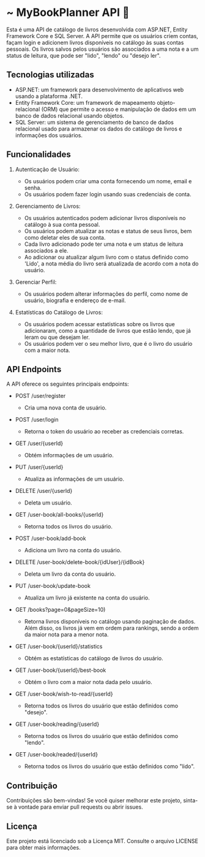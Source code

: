 # ~ MyBookPlanner API 📖

Esta é uma API de catálogo de livros desenvolvida com ASP.NET, Entity Framework Core e SQL Server. A API permite que os usuários criem contas, façam login e adicionem livros disponíveis no catálogo às suas contas pessoais. Os livros salvos pelos usuários são associados a uma nota e a um status de leitura, que pode ser "lido", "lendo" ou "desejo ler".

## Tecnologias utilizadas

- ASP.NET: um framework para desenvolvimento de aplicativos web usando a plataforma .NET.
- Entity Framework Core: um framework de mapeamento objeto-relacional (ORM) que permite o acesso e manipulação de dados em um banco de dados relacional usando objetos.
- SQL Server: um sistema de gerenciamento de banco de dados relacional usado para armazenar os dados do catálogo de livros e informações dos usuários.

## Funcionalidades

1. Autenticação de Usuário:
   - Os usuários podem criar uma conta fornecendo um nome, email e senha.
   - Os usuários podem fazer login usando suas credenciais de conta.

2. Gerenciamento de Livros:
   - Os usuários autenticados podem adicionar livros disponíveis no catálogo à sua conta pessoal.
   - Os usuários podem atualizar as notas e status de seus livros, bem como deletar eles de sua conta.
   - Cada livro adicionado pode ter uma nota e um status de leitura associados a ele.
   - Ao adicionar ou atualizar algum livro com o status definido como 'Lido', a nota média do livro será atualizada de acordo com a nota do usuário. 

3. Gerenciar Perfil:
   - Os usuários podem alterar informações do perfil, como nome de usuário, biografia e endereço de e-mail.

4. Estatísticas do Catálogo de Livros:
   - Os usuários podem acessar estatísticas sobre os livros que adicionaram, como a quantidade de livros que estão lendo, que já leram ou que desejam ler.
   - Os usuários podem ver o seu melhor livro, que é o livro do usuário com a maior nota.

## API Endpoints

A API oferece os seguintes principais endpoints:

- POST /user/register
  - Cria uma nova conta de usuário.

- POST /user/login
  - Retorna o token do usuário ao receber as credenciais corretas.

- GET /user/{userId}
  - Obtém informações de um usuário.

- PUT /user/{userId}
  - Atualiza as informações de um usuário.
    
- DELETE /user/{userId}
  - Deleta um usuário.
 
- GET /user-book/all-books/{userId}
  - Retorna todos os livros do usuário.

- POST /user-book/add-book
  - Adiciona um livro na conta do usuário.

- DELETE /user-book/delete-book/{idUser}/{idBook}
  - Deleta um livro da conta do usuário.
    
- PUT /user-book/update-book
  - Atualiza um livro já existente na conta do usuário.

- GET /books?page=0&pageSize=10)
  - Retorna livros disponíveis no catálogo usando paginação de dados. Além disso, os livros já vem em ordem para rankings, sendo a ordem da maior nota para a menor nota.

- GET /user-book/{userId}/statistics
  - Obtém as estatísticas do catálogo de livros do usuário.

- GET /user-book/{userId}/best-book
  - Obtém o livro com a maior nota dada pelo usuário.

- GET /user-book/wish-to-read/{userId}
  - Retorna todos os livros do usuário que estão definidos como "desejo".

- GET /user-book/reading/{userId}
  - Retorna todos os livros do usuário que estão definidos como "lendo".

- GET /user-book/readed/{userId}
  - Retorna todos os livros do usuário que estão definidos como "lido".
    

## Contribuição

Contribuições são bem-vindas! Se você quiser melhorar este projeto, sinta-se à vontade para enviar pull requests ou abrir issues.

## Licença

Este projeto está licenciado sob a Licença MIT. Consulte o arquivo LICENSE para obter mais informações.
